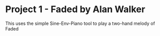 # Project 1 - Faded by Alan Walker

This uses the simple Sine-Env-Piano tool to play a two-hand melody of Faded






